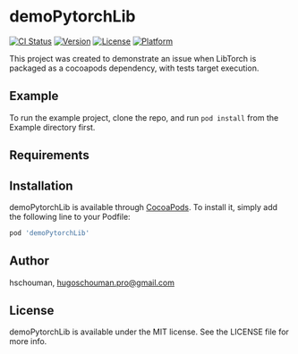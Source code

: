 # demoPytorchLib

[![CI Status](https://img.shields.io/travis/hschouman/demoPytorchLib.svg?style=flat)](https://travis-ci.org/hschouman/demoPytorchLib)
[![Version](https://img.shields.io/cocoapods/v/demoPytorchLib.svg?style=flat)](https://cocoapods.org/pods/demoPytorchLib)
[![License](https://img.shields.io/cocoapods/l/demoPytorchLib.svg?style=flat)](https://cocoapods.org/pods/demoPytorchLib)
[![Platform](https://img.shields.io/cocoapods/p/demoPytorchLib.svg?style=flat)](https://cocoapods.org/pods/demoPytorchLib)

This project was created to demonstrate an issue when LibTorch is packaged as a cocoapods dependency, with tests target execution.

## Example

To run the example project, clone the repo, and run `pod install` from the Example directory first.

## Requirements

## Installation

demoPytorchLib is available through [CocoaPods](https://cocoapods.org). To install
it, simply add the following line to your Podfile:

```ruby
pod 'demoPytorchLib'
```

## Author

hschouman, hugoschouman.pro@gmail.com

## License

demoPytorchLib is available under the MIT license. See the LICENSE file for more info.
